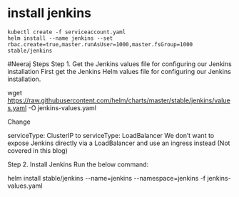 # install jenkins
```
kubectl create -f serviceaccount.yaml
helm install --name jenkins --set rbac.create=true,master.runAsUser=1000,master.fsGroup=1000 stable/jenkins
```

#Neeraj Steps
Step 1. Get the Jenkins values file for configuring our Jenkins installation
First get the Jenkins Helm values file for configuring our Jenkins installation.

wget https://raw.githubusercontent.com/helm/charts/master/stable/jenkins/values.yaml -O jenkins-values.yaml

Change

  serviceType: ClusterIP 
to
  serviceType: LoadBalancer
We don’t want to expose Jenkins directly via a LoadBalancer and use an ingress instead (Not covered in this blog)

Step 2. Install Jenkins
Run the below command:

helm install stable/jenkins --name=jenkins --namespace=jenkins -f jenkins-values.yaml
